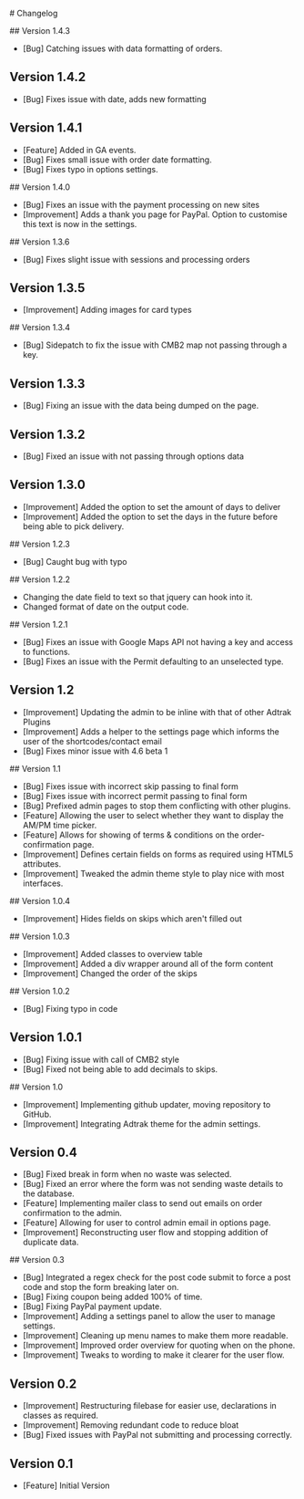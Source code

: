 # Changelog

## Version 1.4.3
- [Bug] Catching issues with data formatting of orders.

## Version 1.4.2
- [Bug] Fixes issue with date, adds new formatting

## Version 1.4.1
- [Feature] Added in GA events.
- [Bug] Fixes small issue with order date formatting.
- [Bug] Fixes typo in options settings.

## Version 1.4.0
- [Bug] Fixes an issue with the payment processing on new sites
- [Improvement] Adds a thank you page for PayPal. Option to customise this text is now in the settings.

## Version 1.3.6
- [Bug] Fixes slight issue with sessions and processing orders

## Version 1.3.5
- [Improvement] Adding images for card types

## Version 1.3.4
- [Bug] Sidepatch to fix the issue with CMB2 map not passing through a key.

## Version 1.3.3
- [Bug] Fixing an issue with the data being dumped on the page.

## Version 1.3.2
- [Bug] Fixed an issue with not passing through options data

## Version 1.3.0
- [Improvement] Added the option to set the amount of days to deliver
- [Improvement] Added the option to set the days in the future before being able to pick delivery.

## Version 1.2.3

- [Bug] Caught bug with typo

## Version 1.2.2

- Changing the date field to text so that jquery can hook into it.
- Changed format of date on the output code.

## Version 1.2.1

- [Bug] Fixes an issue with Google Maps API not having a key and access to functions.
- [Bug] Fixes an issue with the Permit defaulting to an unselected type.

## Version 1.2
- [Improvement] Updating the admin to be inline with that of other Adtrak Plugins
- [Improvement] Adds a helper to the settings page which informs the user of the shortcodes/contact email
- [Bug] Fixes minor issue with 4.6 beta 1

## Version 1.1

- [Bug] Fixes issue with incorrect skip passing to final form
- [Bug] Fixes issue with incorrect permit passing to final form
- [Bug] Prefixed admin pages to stop them conflicting with other plugins.
- [Feature] Allowing the user to select whether they want to display the AM/PM time picker.
- [Feature] Allows for showing of terms & conditions on the order-confirmation page.
- [Improvement] Defines certain fields on forms as required using HTML5 attributes.
- [Improvement] Tweaked the admin theme style to play nice with most interfaces.

## Version 1.0.4

- [Improvement] Hides fields on skips which aren't filled out

## Version 1.0.3

- [Improvement] Added classes to overview table
- [Improvement] Added a div wrapper around all of the form content
- [Improvement] Changed the order of the skips

## Version 1.0.2

- [Bug] Fixing typo in code

## Version 1.0.1

- [Bug] Fixing issue with call of CMB2 style
- [Bug] Fixed not being able to add decimals to skips.

## Version 1.0

- [Improvement] Implementing github updater, moving repository to GitHub.
- [Improvement] Integrating Adtrak theme for the admin settings.

## Version 0.4

- [Bug] Fixed break in form when no waste was selected.
- [Bug] Fixed an error where the form was not sending waste details to the database.
- [Feature] Implementing mailer class to send out emails on order confirmation to the admin.
- [Feature] Allowing for user to control admin email in options page.
- [Improvement] Reconstructing user flow and stopping addition of duplicate data.

## Version 0.3
- [Bug] Integrated a regex check for the post code submit to force a post code and stop the form breaking later on.
- [Bug] Fixing coupon being added 100% of time.
- [Bug] Fixing PayPal payment update.
- [Improvement] Adding a settings panel to allow the user to manage settings.
- [Improvement] Cleaning up menu names to make them more readable.
- [Improvement] Improved order overview for quoting when on the phone.
- [Improvement] Tweaks to wording to make it clearer for the user flow.

## Version 0.2
- [Improvement] Restructuring filebase for easier use, declarations in classes as required.
- [Improvement] Removing redundant code to reduce bloat
- [Bug] Fixed issues with PayPal not submitting and processing correctly.

## Version 0.1
- [Feature] Initial Version
